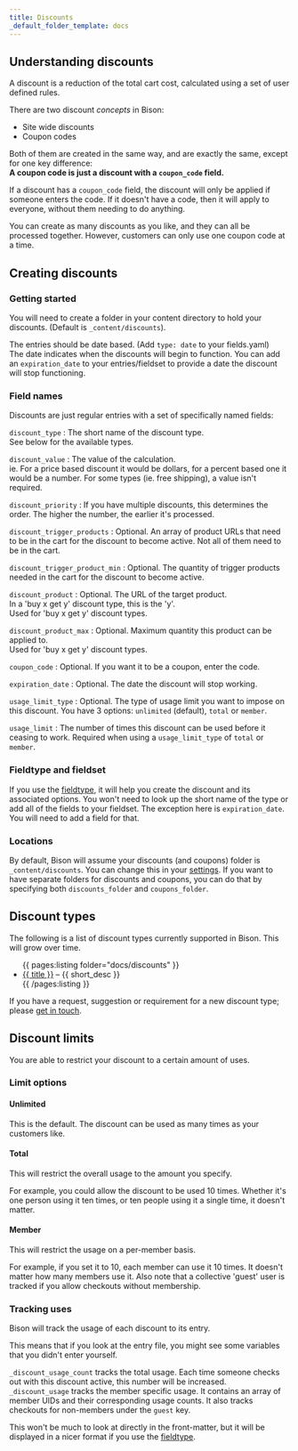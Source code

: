 ```yaml
---
title: Discounts
_default_folder_template: docs
---
```


## Understanding discounts

A discount is a reduction of the total cart cost, calculated using a set of user defined rules.

There are two discount *concepts* in Bison:

* Site wide discounts
* Coupon codes

Both of them are created in the same way, and are exactly the same, except for one key difference:   
**A coupon code is just a discount with a `coupon_code` field.**

If a discount has a `coupon_code` field, the discount will only be applied if someone enters the code.
If it doesn't have a code, then it will apply to everyone, without them needing to do anything.

You can create as many discounts as you like, and they can all be processed together. However, customers can only use one coupon code at a time.

## Creating discounts

### Getting started
You will need to create a folder in your content directory to hold your discounts. (Default is `_content/discounts`).  

The entries should be date based. (Add `type: date` to your fields.yaml)  
The date indicates when the discounts will begin to function. You can add an `expiration_date` to your entries/fieldset to provide a date the discount will stop functioning.

### Field names
Discounts are just regular entries with a set of specifically named fields:

`discount_type`
: The short name of the discount type.  
See below for the available types.

`discount_value`
: The value of the calculation.  
ie. For a price based discount it would be dollars, for a percent based one it would be a number. For some types (ie. free shipping), a value isn't required.

`discount_priority`
: If you have multiple discounts, this determines the order. The higher the number, the earlier it's processed.

`discount_trigger_products`
: Optional. An array of product URLs that need to be in the cart for the discount to become active. Not all of them need to be in the cart.  

`discount_trigger_product_min`
: Optional. The quantity of trigger products needed in the cart for the discount to become active.  

`discount_product`
: Optional. The URL of the target product.   
In a 'buy x get y' discount type, this is the 'y'.  
Used for 'buy x get y' discount types.

`discount_product_max`
: Optional. Maximum quantity this product can be applied to.  
Used for 'buy x get y' discount types.

`coupon_code`
: Optional. If you want it to be a coupon, enter the code.

`expiration_date`
: Optional. The date the discount will stop working.

`usage_limit_type`
: Optional. The type of usage limit you want to impose on this discount. You have 3 options: `unlimited` (default), `total` or `member`.

`usage_limit`
: The number of times this discount can be used before it ceasing to work. Required when using a `usage_limit_type` of `total` or `member`.

### Fieldtype and fieldset
If you use the [fieldtype](/docs/fieldtypes/discounts), it will help you create the discount and its associated options. You won't need to look up the short name of the type or add all of the fields to your fieldset. The exception here is `expiration_date`. You will need to add a field for that.

### Locations
By default, Bison will assume your discounts (and coupons) folder is `_content/discounts`. You can change this in your [settings](/docs/configuring/settings). If you want to have separate folders for discounts and coupons, you can do that by specifying both `discounts_folder` and `coupons_folder`.


## Discount types

The following is a list of discount types currently supported in Bison. This will grow over time.

<ul>
{{ pages:listing folder="docs/discounts" }}
	<li><a href="{{ url }}">{{ title }}</a> – {{ short_desc }}</li>
{{ /pages:listing }}
</ul>

If you have a request, suggestion or requirement for a new discount type; please [get in touch](/support).


## Discount limits

You are able to restrict your discount to a certain amount of uses.

### Limit options

#### Unlimited  
This is the default. The discount can be used as many times as your customers like.

#### Total  
This will restrict the overall usage to the amount you specify.

For example, you could allow the discount to be used 10 times. Whether it's one person using it ten times, or ten people using it a single time, it doesn't matter.

#### Member  
This will restrict the usage on a per-member basis.  

For example, if you set it to 10, each member can use it 10 times. It doesn't matter how many members use it. Also note that a collective 'guest' user is tracked if you allow checkouts without membership.

### Tracking uses

Bison will track the usage of each discount to its entry.

This means that if you look at the entry file, you might see some variables that you didn't enter yourself.

`_discount_usage_count` tracks the total usage. Each time someone checks out with this discount active, this number will be increased.  
`_discount_usage` tracks the member specific usage. It contains an array of member UIDs and their corresponding usage counts. It also tracks checkouts for non-members under the `guest` key.

This won't be much to look at directly in the front-matter, but it will be displayed in a nicer format if you use the [fieldtype](/docs/fieldtypes/discounts).